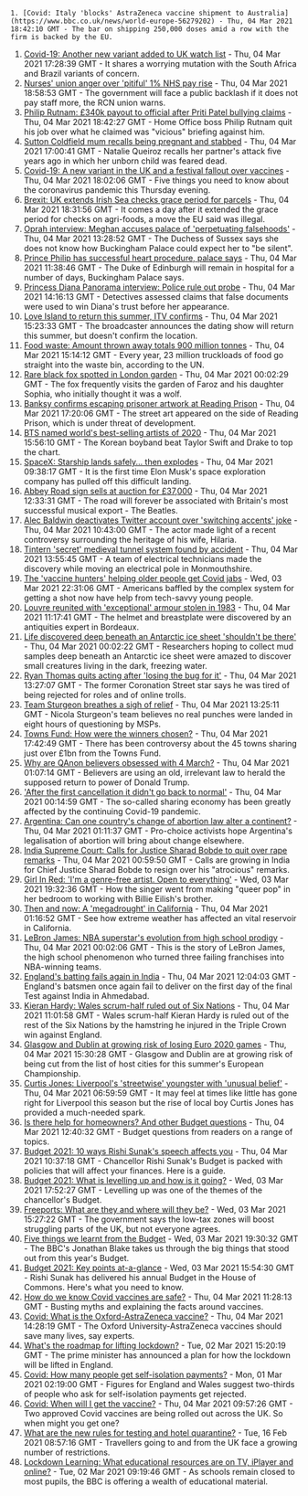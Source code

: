 
    1. [Covid: Italy 'blocks' AstraZeneca vaccine shipment to Australia](https://www.bbc.co.uk/news/world-europe-56279202) - Thu, 04 Mar 2021 18:42:10 GMT - The bar on shipping 250,000 doses amid a row with the firm is backed by the EU.
1. [Covid-19: Another new variant added to UK watch list](https://www.bbc.co.uk/news/health-56284155) - Thu, 04 Mar 2021 17:28:39 GMT - It shares a worrying mutation with the South Africa and Brazil variants of concern.
1. [Nurses' union anger over 'pitiful' 1% NHS pay rise](https://www.bbc.co.uk/news/uk-politics-56285087) - Thu, 04 Mar 2021 18:58:53 GMT - The government will face a public backlash if it does not pay staff more, the RCN union warns.
1. [Philip Rutnam: £340k payout to official after Priti Patel bullying claims](https://www.bbc.co.uk/news/uk-politics-56281781) - Thu, 04 Mar 2021 18:42:27 GMT - Home Office boss Philip Rutnam quit his job over what he claimed was "vicious" briefing against him.
1. [Sutton Coldfield mum recalls being pregnant and stabbed](https://www.bbc.co.uk/news/uk-england-birmingham-56230392) - Thu, 04 Mar 2021 17:00:41 GMT - Natalie Queiroz recalls her partner's attack five years ago in which her unborn child was feared dead.
1. [Covid-19: A new variant in the UK and a festival fallout over vaccines](https://www.bbc.co.uk/news/uk-56277775) - Thu, 04 Mar 2021 18:02:06 GMT - Five things you need to know about the coronavirus pandemic this Thursday evening.
1. [Brexit: UK extends Irish Sea checks grace period for parcels](https://www.bbc.co.uk/news/uk-northern-ireland-56285874) - Thu, 04 Mar 2021 18:31:56 GMT - It comes a day after it extended the grace period for checks on agri-foods, a move the EU said was illegal.
1. [Oprah interview: Meghan accuses palace of 'perpetuating falsehoods'](https://www.bbc.co.uk/news/uk-56275888) - Thu, 04 Mar 2021 13:28:52 GMT - The Duchess of Sussex says she does not know how Buckingham Palace could expect her to "be silent".
1. [Prince Philip has successful heart procedure, palace says](https://www.bbc.co.uk/news/uk-56278445) - Thu, 04 Mar 2021 11:38:46 GMT - The Duke of Edinburgh will remain in hospital for a number of days, Buckingham Palace says.
1. [Princess Diana Panorama interview: Police rule out probe](https://www.bbc.co.uk/news/uk-56281694) - Thu, 04 Mar 2021 14:16:13 GMT - Detectives assessed claims that false documents were used to win Diana's trust before her appearance.
1. [Love Island to return this summer, ITV confirms](https://www.bbc.co.uk/news/entertainment-arts-56277850) - Thu, 04 Mar 2021 15:23:33 GMT - The broadcaster announces the dating show will return this summer, but doesn't confirm the location.
1. [Food waste: Amount thrown away totals 900 million tonnes](https://www.bbc.co.uk/news/science-environment-56271385) - Thu, 04 Mar 2021 15:14:12 GMT - Every year, 23 million truckloads of food go straight into the waste bin, according to the UN.
1. [Rare black fox spotted in London garden](https://www.bbc.co.uk/news/uk-england-london-56266743) - Thu, 04 Mar 2021 00:02:29 GMT - The fox frequently visits the garden of Faroz and his daughter Sophia, who initially thought it was a wolf.
1. [Banksy confirms escaping prisoner artwork at Reading Prison](https://www.bbc.co.uk/news/uk-england-berkshire-56243680) - Thu, 04 Mar 2021 17:20:06 GMT - The street art appeared on the side of Reading Prison, which is under threat of development.
1. [BTS named world's best-selling artists of 2020](https://www.bbc.co.uk/news/entertainment-arts-56283259) - Thu, 04 Mar 2021 15:56:10 GMT - The Korean boyband beat Taylor Swift and Drake to top the chart.
1. [SpaceX: Starship lands safely... then explodes](https://www.bbc.co.uk/news/science-environment-56275483) - Thu, 04 Mar 2021 09:38:17 GMT - It is the first time Elon Musk's space exploration company has pulled off this difficult landing.
1. [Abbey Road sign sells at auction for £37,000](https://www.bbc.co.uk/news/uk-england-london-56280104) - Thu, 04 Mar 2021 12:33:31 GMT - The road will forever be associated with Britain's most successful musical export - The Beatles.
1. [Alec Baldwin deactivates Twitter account over 'switching accents' joke](https://www.bbc.co.uk/news/entertainment-arts-56277845) - Thu, 04 Mar 2021 10:43:00 GMT - The actor made light of a recent controversy surrounding the heritage of his wife, Hilaria.
1. [Tintern 'secret' medieval tunnel system found by accident](https://www.bbc.co.uk/news/uk-wales-56281726) - Thu, 04 Mar 2021 13:55:45 GMT - A team of electrical technicians made the discovery while moving an electrical pole in Monmouthshire.
1. [The 'vaccine hunters' helping older people get Covid jabs](https://www.bbc.co.uk/news/world-us-canada-56270333) - Wed, 03 Mar 2021 22:31:06 GMT - Americans baffled by the complex system for getting a shot now have help from tech-savvy young people.
1. [Louvre reunited with 'exceptional' armour stolen in 1983](https://www.bbc.co.uk/news/world-europe-56277325) - Thu, 04 Mar 2021 11:17:41 GMT - The helmet and breastplate were discovered by an antiquities expert in Bordeaux.
1. [Life discovered deep beneath an Antarctic ice sheet 'shouldn't be there'](https://www.bbc.co.uk/news/science-environment-56268439) - Thu, 04 Mar 2021 00:02:22 GMT - Researchers hoping to collect mud samples deep beneath an Antarctic ice sheet were amazed to discover small creatures living in the dark, freezing water.
1. [Ryan Thomas quits acting after 'losing the bug for it'](https://www.bbc.co.uk/news/entertainment-arts-56278135) - Thu, 04 Mar 2021 13:27:07 GMT - The former Coronation Street star says he was tired of being rejected for roles and of online trolls.
1. [Team Sturgeon breathes a sigh of relief](https://www.bbc.co.uk/news/uk-scotland-scotland-politics-56281854) - Thu, 04 Mar 2021 13:25:11 GMT - Nicola Sturgeon's team believes no real punches were landed in eight hours of questioning by MSPs.
1. [Towns Fund: How were the winners chosen?](https://www.bbc.co.uk/news/56283199) - Thu, 04 Mar 2021 17:42:49 GMT - There has been controversy about the 45 towns sharing just over £1bn from the Towns Fund.
1. [Why are QAnon believers obsessed with 4 March?](https://www.bbc.co.uk/news/blogs-trending-56260345) - Thu, 04 Mar 2021 01:07:14 GMT - Believers are using an old, irrelevant law to herald the supposed return to power of Donald Trump.
1. ['After the first cancellation it didn't go back to normal'](https://www.bbc.co.uk/news/business-56209011) - Thu, 04 Mar 2021 00:14:59 GMT - The so-called sharing economy has been greatly affected by the continuing Covid-19 pandemic.
1. [Argentina: Can one country's change of abortion law alter a continent?](https://www.bbc.co.uk/news/world-latin-america-56098334) - Thu, 04 Mar 2021 01:11:37 GMT - Pro-choice activists hope Argentina's legalisation of abortion will bring about change elsewhere.
1. [India Supreme Court: Calls for Justice Sharad Bobde to quit over rape remarks](https://www.bbc.co.uk/news/world-asia-india-56263990) - Thu, 04 Mar 2021 00:59:50 GMT - Calls are growing in India for Chief Justice Sharad Bobde to resign over his "atrocious" remarks.
1. [Girl In Red: 'I'm a genre-free artist. Open to everything'](https://www.bbc.co.uk/news/entertainment-arts-56040643) - Wed, 03 Mar 2021 19:32:36 GMT - How the singer went from making "queer pop" in her bedroom to working with Billie Eilish's brother.
1. [Then and now: A 'megadrought' in California](https://www.bbc.co.uk/news/science-environment-56225862) - Thu, 04 Mar 2021 01:16:52 GMT - See how extreme weather has affected an vital reservoir in California.
1. [LeBron James: NBA superstar's evolution from high school prodigy](https://www.bbc.co.uk/sport/basketball/56186430) - Thu, 04 Mar 2021 00:02:06 GMT - This is the story of LeBron James, the high school phenomenon who turned three failing franchises into NBA-winning teams.
1. [England's batting fails again in India](https://www.bbc.co.uk/sport/cricket/56276081) - Thu, 04 Mar 2021 12:04:03 GMT - England's batsmen once again fail to deliver on the first day of the final Test against India in Ahmedabad.
1. [Kieran Hardy: Wales scrum-half ruled out of Six Nations](https://www.bbc.co.uk/sport/rugby-union/56253138) - Thu, 04 Mar 2021 11:01:58 GMT - Wales scrum-half Kieran Hardy is ruled out of the rest of the Six Nations by the hamstring he injured in the Triple Crown win against England.
1. [Glasgow and Dublin at growing risk of losing Euro 2020 games](https://www.bbc.co.uk/sport/football/56250120) - Thu, 04 Mar 2021 15:30:28 GMT - Glasgow and Dublin are at growing risk of being cut from the list of host cities for this summer's European Championship.
1. [Curtis Jones: Liverpool's 'streetwise' youngster with 'unusual belief'](https://www.bbc.co.uk/sport/football/56239474) - Thu, 04 Mar 2021 06:59:59 GMT - It may feel at times like little has gone right for Liverpool this season but the rise of local boy Curtis Jones has provided a much-needed spark.
1. [Is there help for homeowners? And other Budget questions](https://www.bbc.co.uk/news/explainers-56280035) - Thu, 04 Mar 2021 12:40:32 GMT - Budget questions from readers on a range of topics.
1. [Budget 2021: 10 ways Rishi Sunak's speech affects you](https://www.bbc.co.uk/news/business-56263581) - Thu, 04 Mar 2021 10:37:18 GMT - Chancellor Rishi Sunak's Budget is packed with policies that will affect your finances. Here is a guide.
1. [Budget 2021: What is levelling up and how is it going?](https://www.bbc.co.uk/news/56238260) - Wed, 03 Mar 2021 17:52:27 GMT - Levelling up was one of the themes of the chancellor's Budget.
1. [Freeports: What are they and where will they be?](https://www.bbc.co.uk/news/uk-politics-55819489) - Wed, 03 Mar 2021 15:27:22 GMT - The government says the low-tax zones will boost struggling parts of the UK, but not everyone agrees.
1. [Five things we learnt from the Budget](https://www.bbc.co.uk/news/uk-politics-56272840) - Wed, 03 Mar 2021 19:30:32 GMT - The BBC's Jonathan Blake takes us through the big things that stood out from this year's Budget.
1. [Budget 2021: Key points at-a-glance](https://www.bbc.co.uk/news/uk-politics-56266773) - Wed, 03 Mar 2021 15:54:30 GMT - Rishi Sunak has delivered his annual Budget in the House of Commons. Here's what you need to know.
1. [How do we know Covid vaccines are safe?](https://www.bbc.co.uk/news/health-55056016) - Thu, 04 Mar 2021 11:28:13 GMT - Busting myths and explaining the facts around vaccines.
1. [Covid: What is the Oxford-AstraZeneca vaccine?](https://www.bbc.co.uk/news/health-55302595) - Thu, 04 Mar 2021 14:28:19 GMT - The Oxford University-AstraZeneca vaccines should save many lives, say experts.
1. [What's the roadmap for lifting lockdown?](https://www.bbc.co.uk/news/explainers-52530518) - Tue, 02 Mar 2021 15:20:19 GMT - The prime minister has announced a plan for how the lockdown will be lifted in England.
1. [Covid: How many people get self-isolation payments?](https://www.bbc.co.uk/news/56201754) - Mon, 01 Mar 2021 02:19:00 GMT - Figures for England and Wales suggest two-thirds of people who ask for self-isolation payments get rejected.
1. [Covid: When will I get the vaccine?](https://www.bbc.co.uk/news/health-55045639) - Thu, 04 Mar 2021 09:57:26 GMT - Two approved Covid vaccines are being rolled out across the UK. So when might you get one?
1. [What are the new rules for testing and hotel quarantine?](https://www.bbc.co.uk/news/explainers-52544307) - Tue, 16 Feb 2021 08:57:16 GMT - Travellers going to and from the UK face a growing number of restrictions.
1. [Lockdown Learning: What educational resources are on TV, iPlayer and online?](https://www.bbc.co.uk/news/education-55591821) - Tue, 02 Mar 2021 09:19:46 GMT - As schools remain closed to most pupils, the BBC is offering a wealth of educational material.

